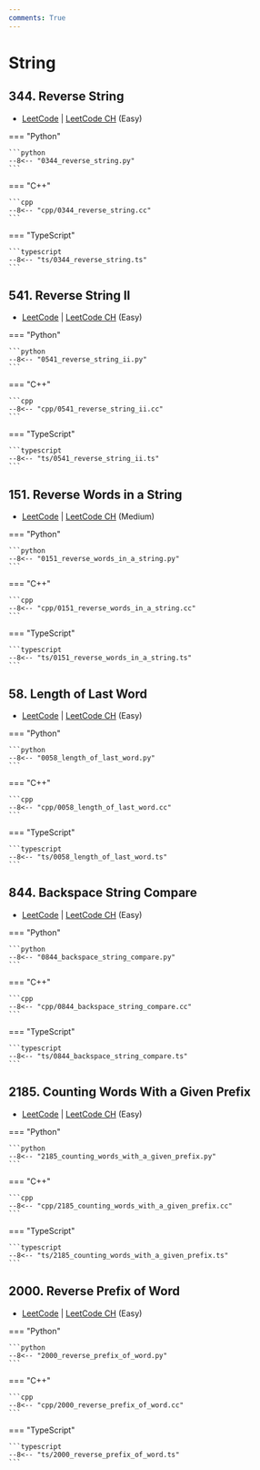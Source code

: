 ```yaml
---
comments: True
---
```


# String

## 344. Reverse String

-  [LeetCode](https://leetcode.com/problems/reverse-string/) | [LeetCode CH](https://leetcode.cn/problems/reverse-string/) (Easy)

=== "Python"

    ```python
    --8<-- "0344_reverse_string.py"
    ```

=== "C++"

    ```cpp
    --8<-- "cpp/0344_reverse_string.cc"
    ```

=== "TypeScript"

    ```typescript
    --8<-- "ts/0344_reverse_string.ts"
    ```

## 541. Reverse String II

-  [LeetCode](https://leetcode.com/problems/reverse-string-ii/) | [LeetCode CH](https://leetcode.cn/problems/reverse-string-ii/) (Easy)

=== "Python"

    ```python
    --8<-- "0541_reverse_string_ii.py"
    ```

=== "C++"

    ```cpp
    --8<-- "cpp/0541_reverse_string_ii.cc"
    ```

=== "TypeScript"

    ```typescript
    --8<-- "ts/0541_reverse_string_ii.ts"
    ```

## 151. Reverse Words in a String

-  [LeetCode](https://leetcode.com/problems/reverse-words-in-a-string/) | [LeetCode CH](https://leetcode.cn/problems/reverse-words-in-a-string/) (Medium)

=== "Python"

    ```python
    --8<-- "0151_reverse_words_in_a_string.py"
    ```

=== "C++"

    ```cpp
    --8<-- "cpp/0151_reverse_words_in_a_string.cc"
    ```

=== "TypeScript"

    ```typescript
    --8<-- "ts/0151_reverse_words_in_a_string.ts"
    ```

## 58. Length of Last Word

-  [LeetCode](https://leetcode.com/problems/length-of-last-word/) | [LeetCode CH](https://leetcode.cn/problems/length-of-last-word/) (Easy)

=== "Python"

    ```python
    --8<-- "0058_length_of_last_word.py"
    ```

=== "C++"

    ```cpp
    --8<-- "cpp/0058_length_of_last_word.cc"
    ```

=== "TypeScript"

    ```typescript
    --8<-- "ts/0058_length_of_last_word.ts"
    ```

## 844. Backspace String Compare

-  [LeetCode](https://leetcode.com/problems/backspace-string-compare/) | [LeetCode CH](https://leetcode.cn/problems/backspace-string-compare/) (Easy)

=== "Python"

    ```python
    --8<-- "0844_backspace_string_compare.py"
    ```

=== "C++"

    ```cpp
    --8<-- "cpp/0844_backspace_string_compare.cc"
    ```

=== "TypeScript"

    ```typescript
    --8<-- "ts/0844_backspace_string_compare.ts"
    ```

## 2185. Counting Words With a Given Prefix

-  [LeetCode](https://leetcode.com/problems/counting-words-with-a-given-prefix/) | [LeetCode CH](https://leetcode.cn/problems/counting-words-with-a-given-prefix/) (Easy)

=== "Python"

    ```python
    --8<-- "2185_counting_words_with_a_given_prefix.py"
    ```

=== "C++"

    ```cpp
    --8<-- "cpp/2185_counting_words_with_a_given_prefix.cc"
    ```

=== "TypeScript"

    ```typescript
    --8<-- "ts/2185_counting_words_with_a_given_prefix.ts"
    ```

## 2000. Reverse Prefix of Word

-  [LeetCode](https://leetcode.com/problems/reverse-prefix-of-word/) | [LeetCode CH](https://leetcode.cn/problems/reverse-prefix-of-word/) (Easy)

=== "Python"

    ```python
    --8<-- "2000_reverse_prefix_of_word.py"
    ```

=== "C++"

    ```cpp
    --8<-- "cpp/2000_reverse_prefix_of_word.cc"
    ```

=== "TypeScript"

    ```typescript
    --8<-- "ts/2000_reverse_prefix_of_word.ts"
    ```
